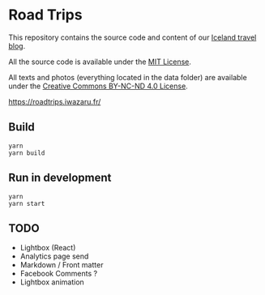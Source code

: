 # Road Trips

This repository contains the source code and content of our [Iceland
travel blog](https://roadtrips.iwazaru.fr/).

All the source code is available under the
[MIT License](https://opensource.org/licenses/MIT).

All texts and photos (everything located in the data folder) are available under
the [Creative Commons BY-NC-ND 4.0 License](https://creativecommons.org/licenses/by-nc-nd/4.0/).

https://roadtrips.iwazaru.fr/

## Build

    yarn
    yarn build

## Run in development

    yarn
    yarn start

## TODO

* Lightbox (React)
* Analytics page send
* Markdown / Front matter
* Facebook Comments ?
* Lightbox animation
